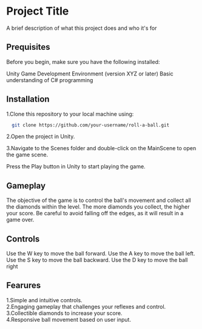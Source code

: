
# Project Title

A brief description of what this project does and who it's for


## Prequisites
Before you begin, make sure you have the following installed:

Unity Game Development Environment (version XYZ or later)
Basic understanding of C# programming
## Installation

1.Clone this repository to your local machine using:

```bash
  git clone https://github.com/your-username/roll-a-ball.git
```
2.Open the project in Unity.

3.Navigate to the Scenes folder and double-click on the MainScene to open the game scene.

Press the Play button in Unity to start playing the game.
    
## Gameplay
The objective of the game is to control the ball's movement and collect all the diamonds within the level. The more diamonds you collect, the higher your score. Be careful to avoid falling off the edges, as it will result in a game over.
## Controls
Use the W key to move the ball forward.
Use the A key to move the ball left.
Use the S key to move the ball backward.
Use the D key to move the ball right
## Fearures

1.Simple and intuitive controls.  
2.Engaging gameplay that challenges your reflexes and control.  
3.Collectible diamonds to increase your score.  
4.Responsive ball movement based on user input.
